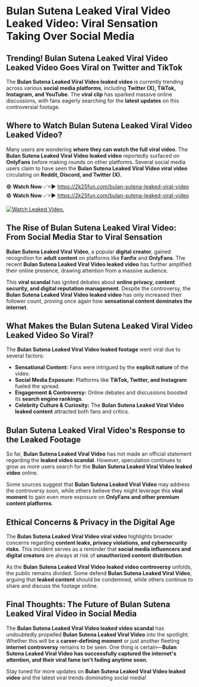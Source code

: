 # Bulan Sutena Leaked Viral Video Leaked Video: Viral Sensation Taking Over Social Media

## **Trending! Bulan Sutena Leaked Viral Video Leaked Video Goes Viral on Twitter and TikTok**
The **Bulan Sutena Leaked Viral Video leaked video** is currently trending across various **social media platforms**, including **Twitter (X), TikTok, Instagram, and YouTube**. The **viral clip** has sparked massive online discussions, with fans eagerly searching for the **latest updates** on this controversial footage.

## **Where to Watch Bulan Sutena Leaked Viral Video Leaked Video?**
Many users are wondering **where they can watch the full viral video**. The **Bulan Sutena Leaked Viral Video leaked video** reportedly surfaced on **OnlyFans** before making rounds on other platforms. Several social media users claim to have seen the **Bulan Sutena Leaked Viral Video viral video** circulating on **Reddit, Discord, and Twitter (X).**

🟢 **Watch Now** ✅=► https://2k25fun.com/bulan-sutena-leaked-viral-video  
🟢 **Watch Now** ✅=► https://2k25fun.com/bulan-sutena-leaked-viral-video  

[![Watch Leaked Video.](https://miro.medium.com/v2/resize:fit:828/format:webp/1*cilzJN44JGOrTw9NJCrNHA.gif "Watch Leaked Video")](https://2k25fun.com/bulan-sutena-leaked-viral-video)

## **The Rise of Bulan Sutena Leaked Viral Video: From Social Media Star to Viral Sensation**
**Bulan Sutena Leaked Viral Video**, a popular **digital creator**, gained recognition for **adult content** on platforms like **Fanfix** and **OnlyFans**. The recent **Bulan Sutena Leaked Viral Video leaked video** has further amplified their online presence, drawing attention from a massive audience.

This **viral scandal** has ignited debates about **online privacy, content security, and digital reputation management**. Despite the controversy, the **Bulan Sutena Leaked Viral Video leaked video** has only increased their follower count, proving once again how **sensational content dominates the internet**.

## **What Makes the Bulan Sutena Leaked Viral Video Leaked Video So Viral?**
The **Bulan Sutena Leaked Viral Video leaked footage** went viral due to several factors:
- **Sensational Content:** Fans were intrigued by the **explicit nature** of the video.
- **Social Media Exposure:** Platforms like **TikTok, Twitter, and Instagram** fueled the spread.
- **Engagement & Controversy:** Online debates and discussions boosted its **search engine rankings**.
- **Celebrity Culture & Curiosity:** The **Bulan Sutena Leaked Viral Video leaked content** attracted both fans and critics.

## **Bulan Sutena Leaked Viral Video's Response to the Leaked Footage**
So far, **Bulan Sutena Leaked Viral Video** has not made an official statement regarding the **leaked video scandal**. However, speculation continues to grow as more users search for the **Bulan Sutena Leaked Viral Video leaked video** online.

Some sources suggest that **Bulan Sutena Leaked Viral Video** may address the controversy soon, while others believe they might leverage this **viral moment** to gain even more exposure on **OnlyFans and other premium content platforms**.

## **Ethical Concerns & Privacy in the Digital Age**
The **Bulan Sutena Leaked Viral Video viral video** highlights broader concerns regarding **content leaks, privacy violations, and cybersecurity risks**. This incident serves as a reminder that **social media influencers and digital creators** are always at risk of **unauthorized content distribution**.

As the **Bulan Sutena Leaked Viral Video leaked video controversy** unfolds, the public remains divided. Some defend **Bulan Sutena Leaked Viral Video**, arguing that **leaked content** should be condemned, while others continue to share and discuss the footage online.

## **Final Thoughts: The Future of Bulan Sutena Leaked Viral Video in Social Media**
The **Bulan Sutena Leaked Viral Video leaked video scandal** has undoubtedly propelled **Bulan Sutena Leaked Viral Video** into the spotlight. Whether this will be a **career-defining moment** or just another fleeting **internet controversy** remains to be seen. One thing is certain—**Bulan Sutena Leaked Viral Video has successfully captured the internet's attention, and their viral fame isn't fading anytime soon.**

Stay tuned for more updates on **Bulan Sutena Leaked Viral Video leaked video** and the latest viral trends dominating social media!